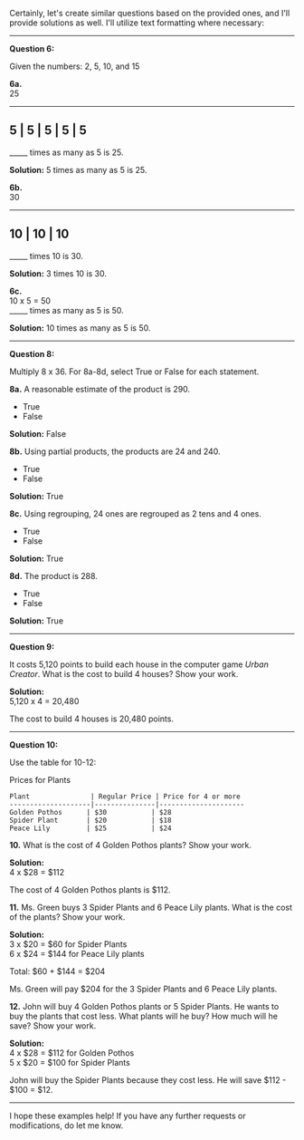 Certainly, let's create similar questions based on the provided ones, and I'll provide solutions as well. I'll utilize text formatting where necessary:

---

**Question 6:**

Given the numbers: 2, 5, 10, and 15

**6a.**  
25  
_____  
5  |  5  |  5  |  5  |  5  
-----  
_____ times as many as 5 is 25.

**Solution:** 5 times as many as 5 is 25.

**6b.**  
30  
_____  
10  |  10  |  10  
-----
_____ times 10 is 30.

**Solution:** 3 times 10 is 30.

**6c.**  
10 x 5 = 50  
_____ times as many as 5 is 50.

**Solution:** 10 times as many as 5 is 50.

---

**Question 8:**

Multiply 8 x 36. For 8a-8d, select True or False for each statement.

**8a.** A reasonable estimate of the product is 290.  
- True  
- False

**Solution:** False

**8b.** Using partial products, the products are 24 and 240.  
- True  
- False

**Solution:** True

**8c.** Using regrouping, 24 ones are regrouped as 2 tens and 4 ones.  
- True  
- False

**Solution:** True

**8d.** The product is 288.  
- True  
- False

**Solution:** True

---

**Question 9:**

It costs 5,120 points to build each house in the computer game *Urban Creator*. What is the cost to build 4 houses? Show your work.

**Solution:**  
5,120 x 4 = 20,480

The cost to build 4 houses is 20,480 points.

---

**Question 10:**

Use the table for 10-12:

Prices for Plants  
```
Plant               | Regular Price | Price for 4 or more
--------------------|---------------|---------------------
Golden Pothos      | $30           | $28
Spider Plant       | $20           | $18
Peace Lily         | $25           | $24
```

**10.** What is the cost of 4 Golden Pothos plants? Show your work.

**Solution:**  
4 x $28 = $112

The cost of 4 Golden Pothos plants is $112.

**11.** Ms. Green buys 3 Spider Plants and 6 Peace Lily plants. What is the cost of the plants? Show your work.

**Solution:**  
3 x $20 = $60 for Spider Plants  
6 x $24 = $144 for Peace Lily plants

Total: $60 + $144 = $204

Ms. Green will pay $204 for the 3 Spider Plants and 6 Peace Lily plants.

**12.** John will buy 4 Golden Pothos plants or 5 Spider Plants. He wants to buy the plants that cost less. What plants will he buy? How much will he save? Show your work.

**Solution:**  
4 x $28 = $112 for Golden Pothos  
5 x $20 = $100 for Spider Plants

John will buy the Spider Plants because they cost less. He will save $112 - $100 = $12.

--- 

I hope these examples help! If you have any further requests or modifications, do let me know.
